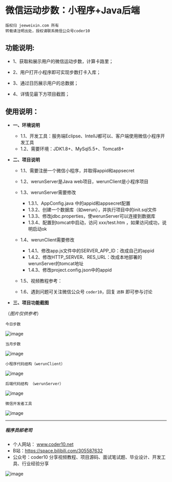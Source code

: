 # 微信运动步数：小程序+Java后端

    版权归 jeeweixin.com 所有
    转载请注明出处，授权请联系微信公众号coder10


## 功能说明:
* 1、获取和展示用户的微信运动步数，计算卡路里；

* 2、用户打开小程序即可实现步数打卡入库；

* 3、通过日历展示用户的总数据；

* 4、详情见最下方项目截图；


## 使用说明：
* **一、环境说明**
    - 1.1、开发工具：服务端Eclipse、IntellJ都可以、客户端使用微信小程序开发工具
    - 1.2、需要环境：JDK1.8+、MySql5.5+、Tomcat8+


* **二、项目说明**
    - 1.1、需要注册一个微信小程序，并取得appid和appsecret
    - 1.2、werunServer是Java web项目，werunClient是小程序项目
    - 1.3、werunServer需要修改
        - 1.3.1、AppConfig.java 中的appid和appsecret配置
        - 1.3.2、创建一个数据库（如werun），并执行项目中的init.sql文件
        - 1.3.3、修改jdbc.properties，使werunServer可以连接到数据库
        - 1.3.4、配置到tomcat中启动，访问 xxx/test.htm ，如果访问成功，说明启动ok

    - 1.4、werunClient需要修改
        - 1.4.1、修改app.js文件中的SERVER_APP_ID：改成自己的appid
        - 1.4.2、修改HTTP_SERVER、RES_URL：改成本地部署的werunServer的tomcat地址
        - 1.4.3、修改project.config.json中的appid

    - 1.5、视频教程参考：

    - 1.6、遇到问题可关注微信公众号 `coder10`，回复 `进群` 即可参与讨论


* **三、项目功能截图**

（_图片仅供参考_）

    今日步数

![image](https://github.com/qilaosi/FkWeRun/blob/master/images/2.png)

    当月步数

![image](https://github.com/qilaosi/FkWeRun/blob/master/images/3.png)

    小程序代码结构（werunClient）

![image](https://github.com/qilaosi/FkWeRun/blob/master/images/4.png)

    后端代码结构 （werunServer）

![image](https://github.com/qilaosi/FkWeRun/blob/master/images/5.png)

    微信开发者工具 

![image](https://github.com/qilaosi/FkWeRun/blob/master/images/1.png)


---
##### 程序员祁老司

* 个人网站：
www.coder10.net 
* B站：https://space.bilibili.com/305587632
* 公众号：coder10 
分享视频教程、项目源码、面试笔试题、毕业设计、开发工具、行业经验分享

![image](https://github.com/qilaosi/qilaosi/blob/master/images/qrcode.jpg)

